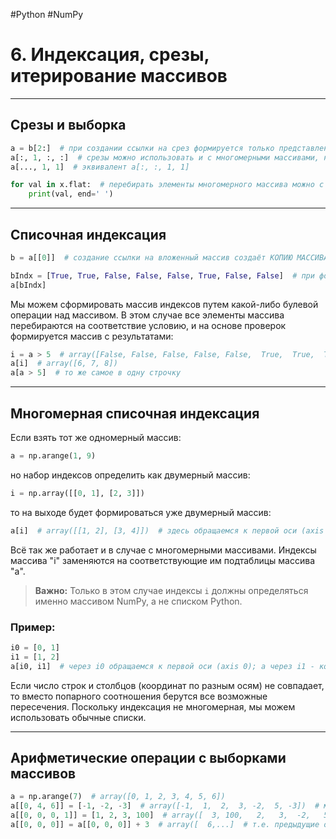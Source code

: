#Python #NumPy

# 6. Индексация, срезы, итерирование массивов

---

## Срезы и выборка

```python
a = b[2:]  # при создании ссылки на срез формируется только представление, а не новый массив.
a[:, 1, :, :]  # срезы можно использовать и с многомерными массивами, например для взятия векторов.
a[..., 1, 1]  # эквивалент a[:, :, 1, 1]

for val in x.flat:  # перебирать элементы многомерного массива можно с помощью свойства flat.
    print(val, end=' ')
```

---

## Списочная индексация

```python
b = a[[0]]  # создание ссылки на вложенный массив создаёт КОПИЮ МАССИВА. Аналогично array(a) или copy(a)

bIndx = [True, True, False, False, False, True, False, False]  # при формировании bool-выборки число индексов и элементов массива должны совпадать
a[bIndx]
```

Мы можем сформировать массив индексов путем какой-либо булевой операции над массивом. В этом случае все элементы массива перебираются на соответствие условию, и на основе проверок формируется массив с результатами:

```python
i = a > 5  # array([False, False, False, False, False,  True,  True,  True])  # остаются элементы, которые >5
a[i]  # array([6, 7, 8])
a[a > 5]  # то же самое в одну строчку
```

---

## Многомерная списочная индексация

Если взять тот же одномерный массив:

```python
a = np.arange(1, 9)
```

но набор индексов определить как двумерный массив:

```python
i = np.array([[0, 1], [2, 3]])
```

то на выходе будет формироваться уже двумерный массив:

```python
a[i]  # array([[1, 2], [3, 4]])  # здесь обращаемся к первой оси (axis 0)
```

Всё так же работает и в случае с многомерными массивами. Индексы массива "i" заменяются на соответствующие им подтаблицы массива "а".

> **Важно:** Только в этом случае индексы `i` должны определяться именно массивом NumPy, а не списком Python.

### Пример:

```python
i0 = [0, 1]		
i1 = [1, 2]
a[i0, i1]  # через i0 обращаемся к первой оси (axis 0); а через i1 - ко второй (axis 1). Координаты соотносятся попарно. (0-1, 1-2)
```

Если число строк и столбцов (координат по разным осям) не совпадает, то вместо попарного соотношения берутся все возможные пересечения. Поскольку индексация не многомерная, мы можем использовать обычные списки.

---

## Арифметические операции с выборками массивов

```python
a = np.arange(7)  # array([0, 1, 2, 3, 4, 5, 6])
a[[0, 4, 6]] = [-1, -2, -3]  # array([-1,  1,  2,  3, -2,  5, -3])  # множественное присваивание
a[[0, 0, 0, 1]] = [1, 2, 3, 100]  # array([  3, 100,   2,   3,  -2,   5,  -3])  # при множественном обращении сохраняется только последняя операция
a[[0, 0, 0]] = a[[0, 0, 0]] + 3  # array([  6,...]  # т.е. предыдущие операции не учитываются.
```
